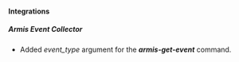 
#### Integrations

##### Armis Event Collector

- Added *event_type* argument for the ***armis-get-event*** command.

